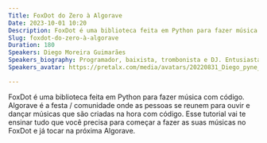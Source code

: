 ```yaml
---
Title: FoxDot do Zero à Algorave
Date: 2023-10-01 10:20
Description: FoxDot é uma biblioteca feita em Python para fazer música com código. Esse tutorial vai te ensinar tudo que você precisa para começar a fazer as suas músicas.
Slug: foxdot-do-zero-à-algorave
Duration: 180
Speakers: Diego Moreira Guimarães
Speakers_biography: Programador, baixista, trombonista e DJ. Entusiasta da tecnologia nas artes, lança regularmente músicas feitas com programação e ensina sobre o assunto pra quem quiser ouvir.
Speakers_avatar: https://pretalx.com/media/avatars/20220831_Diego_pyne_RdYiPn4.jpg

---
```


FoxDot é uma biblioteca feita em Python para fazer música com código. Algorave é a festa / comunidade onde as pessoas se reunem para ouvir e dançar músicas que são criadas na hora com código. Esse tutorial vai te ensinar tudo que você precisa para começar a fazer as suas músicas no FoxDot e já tocar na próxima Algorave.